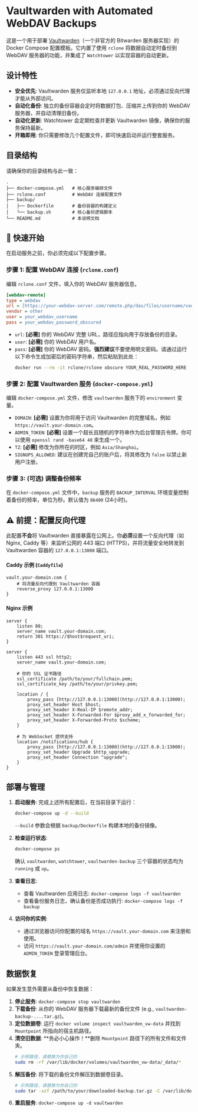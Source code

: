 # Vaultwarden with Automated WebDAV Backups

这是一个用于部署 [Vaultwarden](https://github.com/dani-garcia/vaultwarden)（一个非官方的 Bitwarden 服务器实现）的 Docker Compose 配置模板。它内置了使用 `rclone` 将数据自动定时备份到 WebDAV 服务器的功能，并集成了 `Watchtower` 以实现容器的自动更新。

## 设计特性

* **安全优先**: Vaultwarden 服务仅监听本地 `127.0.0.1` 地址，必须通过反向代理才能从外部访问。
* **自动化备份**: 独立的备份容器会定时将数据打包、压缩并上传到你的 WebDAV 服务器，并自动清理旧备份。
* **自动化更新**: Watchtower 会定期检查并更新 Vaultwarden 镜像，确保你的服务保持最新。
* **开箱即用**: 你只需要修改几个配置文件，即可快速启动并运行整套服务。

## 目录结构

请确保你的目录结构与此一致：

```
.
├── docker-compose.yml   # 核心服务编排文件
├── rclone.conf          # WebDAV 连接配置文件
├── backup/
│   ├── Dockerfile       # 备份容器的构建定义
│   └── backup.sh        # 核心备份逻辑脚本
└── README.md            # 本说明文档
```

## 🚀 快速开始

在启动服务之前，你必须完成以下配置步骤。

### 步骤 1: 配置 WebDAV 连接 (`rclone.conf`)

编辑 `rclone.conf` 文件，填入你的 WebDAV 服务器信息。

```ini
[webdav-remote]
type = webdav
url = [https://your-webdav-server.com/remote.php/dav/files/username/vaultwarden_backups](https://your-webdav-server.com/remote.php/dav/files/username/vaultwarden_backups)
vendor = other
user = your_webdav_username
pass = your_webdav_password_obscured
```

* `url`: **[必需]** 你的 WebDAV 完整 URL，路径应指向用于存放备份的目录。
* `user`: **[必需]** 你的 WebDAV 用户名。
* `pass`: **[必需]** 你的 WebDAV 密码。**强烈建议**不要使用明文密码。请通过运行以下命令生成加密后的密码字符串，然后粘贴到此处：
    ```bash
    docker run --rm -it rclone/rclone obscure YOUR_REAL_PASSWORD_HERE
    ```

### 步骤 2: 配置 Vaultwarden 服务 (`docker-compose.yml`)

编辑 `docker-compose.yml` 文件，修改 `vaultwarden` 服务下的 `environment` 变量。

* `DOMAIN`: **[必需]** 设置为你将用于访问 Vaultwarden 的完整域名，例如 `https://vault.your-domain.com`。
* `ADMIN_TOKEN`: **[必需]** 设置一个超长且随机的字符串作为后台管理员令牌。你可以使用 `openssl rand -base64 48` 来生成一个。
* `TZ`: **[必需]** 修改为你所在的时区，例如 `Asia/Shanghai`。
* `SIGNUPS_ALLOWED`: 建议在创建完自己的账户后，将其修改为 `false` 以禁止新用户注册。

### 步骤 3: (可选) 调整备份频率

在 `docker-compose.yml` 文件中，`backup` 服务的 `BACKUP_INTERVAL` 环境变量控制着备份的频率，单位为秒。默认值为 `86400` (24小时)。

## ⚠️ 前提：配置反向代理

此配置**不会**将 Vaultwarden 直接暴露在公网上。你**必须**设置一个反向代理（如 Nginx, Caddy 等）来监听公网的 443 端口 (HTTPS)，并将流量安全地转发到 Vaultwarden 容器的 `127.0.0.1:13000` 端口。

#### Caddy 示例 (`Caddyfile`)

```caddy
vault.your-domain.com {
    # 将流量反向代理到 Vaultwarden 容器
    reverse_proxy 127.0.0.1:13000
}
```

#### Nginx 示例

```nginx
server {
    listen 80;
    server_name vault.your-domain.com;
    return 301 https://$host$request_uri;
}

server {
    listen 443 ssl http2;
    server_name vault.your-domain.com;

    # 你的 SSL 证书路径
    ssl_certificate /path/to/your/fullchain.pem;
    ssl_certificate_key /path/to/your/privkey.pem;

    location / {
        proxy_pass [http://127.0.0.1:13000](http://127.0.0.1:13000);
        proxy_set_header Host $host;
        proxy_set_header X-Real-IP $remote_addr;
        proxy_set_header X-Forwarded-For $proxy_add_x_forwarded_for;
        proxy_set_header X-Forwarded-Proto $scheme;
    }

    # 为 WebSocket 提供支持
    location /notifications/hub {
        proxy_pass [http://127.0.0.1:13000](http://127.0.0.1:13000);
        proxy_set_header Upgrade $http_upgrade;
        proxy_set_header Connection "upgrade";
    }
}
```

## 部署与管理

1.  **启动服务**:
    完成上述所有配置后，在当前目录下运行：
    ```bash
    docker-compose up -d --build
    ```
    `--build` 参数会根据 `backup/Dockerfile` 构建本地的备份镜像。

2.  **检查运行状态**:
    ```bash
    docker-compose ps
    ```
    确认 `vaultwarden`, `watchtower`, `vaultwarden-backup` 三个容器的状态均为 `running` 或 `up`。

3.  **查看日志**:
    * 查看 Vaultwarden 应用日志: `docker-compose logs -f vaultwarden`
    * 查看备份服务日志，确认备份是否成功执行: `docker-compose logs -f backup`

4.  **访问你的实例**:
    * 通过浏览器访问你配置的域名 `https://vault.your-domain.com` 来注册和使用。
    * 访问 `https://vault.your-domain.com/admin` 并使用你设置的 `ADMIN_TOKEN` 登录管理后台。

## 数据恢复

如果发生意外需要从备份中恢复数据：

1.  **停止服务**: `docker-compose stop vaultwarden`
2.  **下载备份**: 从你的 WebDAV 服务器下载最新的备份文件 (e.g., `vaultwarden-backup-....tar.gz`)。
3.  **定位数据卷**: 运行 `docker volume inspect vaultwarden_vw-data` 并找到 `Mountpoint` 所指向的宿主机路径。
4.  **清空旧数据**: **务必小心操作！**删除 `Mountpoint` 路径下的所有文件和文件夹。
    ```bash
    # 示例路径，请替换为你自己的
    sudo rm -rf /var/lib/docker/volumes/vaultwarden_vw-data/_data/*
    ```
5.  **解压备份**: 将下载的备份文件解压到数据卷目录。
    ```bash
    # 示例路径，请替换为你自己的
    sudo tar -xzf /path/to/your/downloaded-backup.tar.gz -C /var/lib/docker/volumes/vaultwarden_vw-data/_data/
    ```
6.  **重启服务**: `docker-compose up -d vaultwarden`